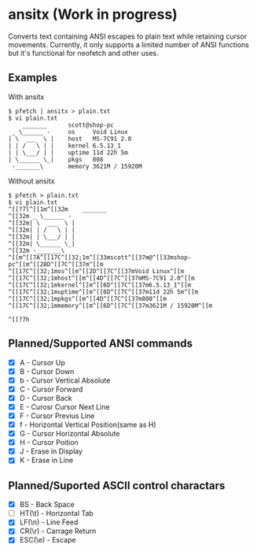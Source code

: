 # ansitx (Work in progress)
Converts text containing ANSI escapes to plain text while retaining cursor movements.
Currently, it only supports a limited number of ANSI functions but it's functional for neofetch and other uses.

## Examples
With ansitx
```console
$ pfetch | ansitx > plain.txt
$ vi plain.txt
    _______      scott@shop-pc
 _ \______ -     os     Void Linux
| \  ___  \ |    host   MS-7C91 2.0
| | /   \ | |    kernel 6.5.13_1
| | \___/ | |    uptime 11d 22h 5m
| \______ \_|    pkgs   808
 -_______\       memory 3621M / 15920M

```
Without ansitx
```console
$ pfetch > plain.txt
$ vi plain.txt
^[[?7l^[[1m^[[32m    _______
^[[32m _ \______ -
^[[32m| \  ___  \ |
^[[32m| | /   \ | |
^[[32m| | \___/ | |
^[[32m| \______ \_|
^[[32m -_______\
^[[m^[[7A^[[17C^[[32;1m^[[33mscott^[[37m@^[[33mshop-pc^[[m^[[28D^[[7C^[[37m^[[m
^[[17C^[[32;1mos^[[m^[[2D^[[7C^[[37mVoid Linux^[[m
^[[17C^[[32;1mhost^[[m^[[4D^[[7C^[[37mMS-7C91 2.0^[[m
^[[17C^[[32;1mkernel^[[m^[[6D^[[7C^[[37m6.5.13_1^[[m
^[[17C^[[32;1muptime^[[m^[[6D^[[7C^[[37m11d 22h 5m^[[m
^[[17C^[[32;1mpkgs^[[m^[[4D^[[7C^[[37m808^[[m
^[[17C^[[32;1mmemory^[[m^[[6D^[[7C^[[37m3621M / 15920M^[[m

^[[?7h

```

## Planned/Supported ANSI commands
- [x] A - Cursor Up
- [x] B - Cursor Down
- [x] b - Cursor Vertical Absolute
- [x] C - Cursor Forward
- [x] D - Cursor Back
- [x] E - Curosr Cursor Next Line 
- [x] F - Cursor Previus Line
- [x] f - Horizontal Vertical Position(same as H)
- [x] G - Cursor Horizontal Absolute
- [x] H - Cursor Poition
- [x] J - Erase in Display
- [x] K - Erase in Line
## Planned/Suported ASCII control charactars
- [x] BS - Back Space
- [ ] HT(\t) - Horizontal Tab
- [x] LF(\n) - Line Feed
- [x] CR(\r) - Carrage Return
- [x] ESC(\e) - Escape

